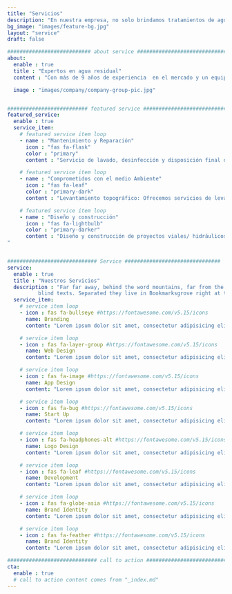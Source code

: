 ```yaml
---
title: "Servicios"
description: "En nuestra empresa, no solo brindamos tratamientos de aguas de alta calidad, sino que también nos convertimos en tu aliado estratégico para lograr tus objetivos en el manejo y tratamiento de aguas. Con nuestro enfoque personalizado y el compromiso con la excelencia, podemos garantizar resultados óptimos y la satisfacción total de nuestros clientes."
bg_image: "images/feature-bg.jpg"
layout: "service"
draft: false

########################### about service #############################
about:
  enable : true
  title : "Expertos en agua residual"
  content : "Con más de 9 años de experiencia  en el mercado y un equipo altamente capacitado, nos enorgullece ofrecer soluciones integrales de ingeniería, precomisionado, comisionado y puesta en marcha, supervisión e inspección de instalaciones industriales y servicios de operación y mantenimiento industrial. Nuestro compromiso con la satisfacción del cliente y la calidad en cada proyecto nos ha permitido consolidarnos como la mejor opción en el mercado. Estamos enfocados en ofrecer servicios de alta calidad y valor agregado, asegurando un óptimo balance de calidad, costo y eficiencia en cada etapa del proceso. Contáctanos y descubre cómo podemos ayudarte a alcanzar tus objetivos de manera eficiente y confiable."

  image : "images/company/company-group-pic.jpg"


########################## featured service ############################
featured_service:
  enable : true
  service_item:
    # featured service item loop
    - name : "Mantenimiento y Reparación"
      icon : "fas fa-flask"
      color : "primary"
      content : "Servicio de lavado, desinfección y disposición final de residuos de tanques de almacenamiento: Brindamos servicios de lavado y desinfección de tanques de almacenamiento de agua y otros líquidos, así como la disposición final de residuos."

    # featured service item loop
    - name : "Comprometidos con el medio Ambiente"
      icon : "fas fa-leaf"
      color : "primary-dark"
      content : "Levantamiento topográfico: Ofrecemos servicios de levantamiento topográfico para obtener información precisa y detallada de los terrenos y superficies en los que se llevarán a cabo los proyectos."

    # featured service item loop
    - name : "Diseño y construcción"
      icon : "fas fa-lightbulb"
      color : "primary-darker"
      content : "Diseño y construcción de proyectos viales/ hidráulicos: Brindamos servicios de diseño y construcción de carreteras, vías urbanas y sistemas de transporte, con un enfoque en la eficiencia y seguridad vial.
"


############################# Service ###############################
service:
  enable : true
  title : "Nuestros Servicios"
  description : "Far far away, behind the word mountains, far from the countries Vokalia and Consonantia, <br> there live the
          blind texts. Separated they live in Bookmarksgrove right at the coast of the Semantics"
  service_item:
    # service item loop
    - icon : fas fa-bullseye #https://fontawesome.com/v5.15/icons
      name: Branding
      content: "Lorem ipsum dolor sit amet, consectetur adipisicing elit, sed do eiusmod tempor incididunt ut"

    # service item loop
    - icon : fas fa-layer-group #https://fontawesome.com/v5.15/icons
      name: Web Design
      content: "Lorem ipsum dolor sit amet, consectetur adipisicing elit, sed do eiusmod tempor incididunt ut"

    # service item loop
    - icon : fas fa-image #https://fontawesome.com/v5.15/icons
      name: App Design
      content: "Lorem ipsum dolor sit amet, consectetur adipisicing elit, sed do eiusmod tempor incididunt ut"

    # service item loop
    - icon : fas fa-bug #https://fontawesome.com/v5.15/icons
      name: Start Up
      content: "Lorem ipsum dolor sit amet, consectetur adipisicing elit, sed do eiusmod tempor incididunt ut"

    # service item loop
    - icon : fas fa-headphones-alt #https://fontawesome.com/v5.15/icons
      name: Logo Design
      content: "Lorem ipsum dolor sit amet, consectetur adipisicing elit, sed do eiusmod tempor incididunt ut"

    # service item loop
    - icon : fas fa-leaf #https://fontawesome.com/v5.15/icons
      name: Development
      content: "Lorem ipsum dolor sit amet, consectetur adipisicing elit, sed do eiusmod tempor incididunt ut"

    # service item loop
    - icon : fas fa-globe-asia #https://fontawesome.com/v5.15/icons
      name: Brand Identity
      content: "Lorem ipsum dolor sit amet, consectetur adipisicing elit, sed do eiusmod tempor incididunt ut"

    # service item loop
    - icon : fas fa-feather #https://fontawesome.com/v5.15/icons
      name: Brand Identity
      content: "Lorem ipsum dolor sit amet, consectetur adipisicing elit, sed do eiusmod tempor incididunt ut"

############################# call to action #################################
cta:
  enable : true
  # call to action content comes from "_index.md"
---
```

